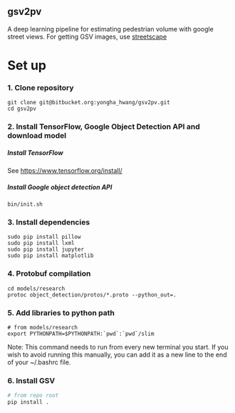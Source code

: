 ## gsv2pv
A deep learning pipeline for estimating pedestrian volume with google street views. For getting GSV images, use [streetscape](https://github.com/yonghah/streetscape)

# Set up

### 1. Clone repository
```
git clone git@bitbucket.org:yongha_hwang/gsv2pv.git
cd gsv2pv
```

### 2. Install TensorFlow, Google Object Detection API and download model

##### Install TensorFlow

See https://www.tensorflow.org/install/

##### Install Google object detection API 
```
bin/init.sh
```

### 3. Install dependencies
```
sudo pip install pillow
sudo pip install lxml
sudo pip install jupyter
sudo pip install matplotlib
```

### 4. Protobuf compilation
```
cd models/research
protoc object_detection/protos/*.proto --python_out=.
```

### 5. Add libraries to python path
```
# from models/research
export PYTHONPATH=$PYTHONPATH:`pwd`:`pwd`/slim
```
Note: This command needs to run from every new terminal you start. If you wish to avoid running this manually, you can add it as a new line to the end of your ~/.bashrc file.


### 6. Install GSV
```python
# from repo root
pip install .
```
